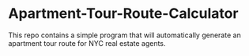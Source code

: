 # Apartment-Tour-Route-Calculator
This repo contains a simple program that will automatically generate an apartment tour route for NYC real estate agents.
